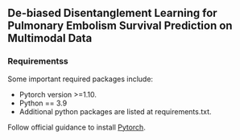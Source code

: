 ## De-biased Disentanglement Learning for Pulmonary Embolism Survival Prediction on Multimodal Data




### Requirementss
Some important required packages include:
* Pytorch version >=1.10.
* Python == 3.9
* Additional python packages are listed at requirements.txt.

Follow official guidance to install [Pytorch][torch_link].

[torch_link]:https://pytorch.org/
